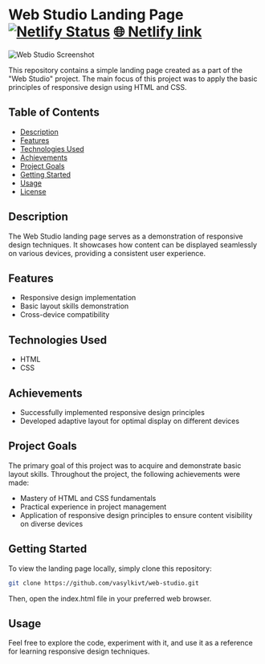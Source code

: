 # Web Studio Landing Page [![Netlify Status](https://api.netlify.com/api/v1/badges/88fd2a2c-ea8c-42d3-8b6a-4a865c95a025/deploy-status)](https://app.netlify.com/sites/vasylkiv-web-studio/deploys) [🌐 Netlify link](https://vasylkiv-web-studio.netlify.app)

![Web Studio Screenshot](./assets/WEBSTUDIO.png)

This repository contains a simple landing page created as a part of the
"Web Studio" project. The main focus of this project was to apply the basic
principles of responsive design using HTML and CSS.

## Table of Contents

- [Description](#description)
- [Features](#features)
- [Technologies Used](#technologies-used)
- [Achievements](#achievements)
- [Project Goals](#project-goals)
- [Getting Started](#getting-started)
- [Usage](#usage)
- [License](#license)

## Description

The Web Studio landing page serves as a demonstration of responsive design
techniques. It showcases how content can be displayed seamlessly on various
devices, providing a consistent user experience.

## Features

- Responsive design implementation
- Basic layout skills demonstration
- Cross-device compatibility

## Technologies Used

- HTML
- CSS

## Achievements

- Successfully implemented responsive design principles
- Developed adaptive layout for optimal display on different devices

## Project Goals

The primary goal of this project was to acquire and demonstrate basic
layout skills. Throughout the project, the following achievements were
made:

- Mastery of HTML and CSS fundamentals
- Practical experience in project management
- Application of responsive design principles to ensure content visibility
  on diverse devices

## Getting Started

To view the landing page locally, simply clone this repository:

```bash
git clone https://github.com/vasylkivt/web-studio.git
```

Then, open the index.html file in your preferred web browser.

## Usage

Feel free to explore the code, experiment with it, and use it as a
reference for learning responsive design techniques.

